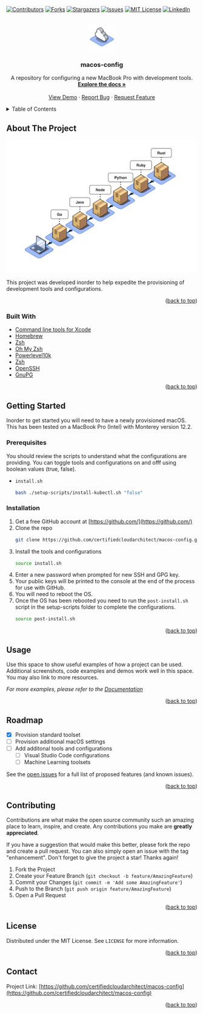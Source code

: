 
<div id="top"></div>
<!--
*** Thanks for checking out the Best-README-Template. If you have a suggestion
*** that would make this better, please fork the repo and create a pull request
*** or simply open an issue with the tag "enhancement".
*** Don't forget to give the project a star!
*** Thanks again! Now go create something AMAZING! :D
-->



<!-- PROJECT SHIELDS -->
<!--
*** I'm using markdown "reference style" links for readability.
*** Reference links are enclosed in brackets [ ] instead of parentheses ( ).
*** See the bottom of this document for the declaration of the reference variables
*** for contributors-url, forks-url, etc. This is an optional, concise syntax you may use.
*** https://www.markdownguide.org/basic-syntax/#reference-style-links
-->
[![Contributors][contributors-shield]][contributors-url]
[![Forks][forks-shield]][forks-url]
[![Stargazers][stars-shield]][stars-url]
[![Issues][issues-shield]][issues-url]
[![MIT License][license-shield]][license-url]
[![LinkedIn][linkedin-shield]][linkedin-url]



<!-- PROJECT LOGO -->
<br />
<div align="center">
  <a href="https://github.com/certifiedcloudarchitect/macos-config">
    <img src="images/logo.png" alt="Logo" width="70" height="70">
  </a>

<h3 align="center">macos-config</h3>

  <p align="center">
    A repository for configuring a new MacBook Pro with development tools.
    <br />
    <a href="https://github.com/certifiedcloudarchitect/macos-config"><strong>Explore the docs »</strong></a>
    <br />
    <br />
    <a href="https://github.com/certifiedcloudarchitect/macos-config">View Demo</a>
    ·
    <a href="https://github.com/certifiedcloudarchitect/macos-config/issues">Report Bug</a>
    ·
    <a href="https://github.com/certifiedcloudarchitect/macos-config/issues">Request Feature</a>
  </p>
</div>



<!-- TABLE OF CONTENTS -->
<details>
  <summary>Table of Contents</summary>
  <ol>
    <li>
      <a href="#about-the-project">About The Project</a>
      <ul>
        <li><a href="#built-with">Built With</a></li>
      </ul>
    </li>
    <li>
      <a href="#getting-started">Getting Started</a>
      <ul>
        <li><a href="#prerequisites">Prerequisites</a></li>
        <li><a href="#installation">Installation</a></li>
      </ul>
    </li>
    <li><a href="#usage">Usage</a></li>
    <li><a href="#roadmap">Roadmap</a></li>
    <li><a href="#contributing">Contributing</a></li>
    <li><a href="#license">License</a></li>
    <li><a href="#contact">Contact</a></li>
    <li><a href="#acknowledgments">Acknowledgments</a></li>
  </ol>
</details>



<!-- ABOUT THE PROJECT -->
## About The Project

<div align="center">
  <a href="https://github.com/certifiedcloudarchitect/macos-config">
    <img src="images/screenshot.png" alt="macos-config" width="525" height="350">
  </a>
</div>

This project was developed inorder to help expedite the provisioning of development tools and configurations.

<p align="right">(<a href="#top">back to top</a>)</p>



### Built With

* [Command line tools for Xcode](https://developer.apple.com/xcode/)
* [Homebrew](https://brew.sh/)
* [Zsh](https://www.zsh.org/)
* [Oh My Zsh](https://ohmyz.sh/)
* [Powerlevel10k](https://github.com/romkatv/powerlevel10k)
* [Zsh](https://www.zsh.org/)
* [OpenSSH](https://www.openssh.com/)
* [GnuPG](https://gnupg.org/)

<p align="right">(<a href="#top">back to top</a>)</p>



<!-- GETTING STARTED -->
## Getting Started

Inorder to get started you will need to have a newly provisioned macOS.  This has been tested on a MacBook Pro (Intel) with Monterey version 12.2. 

### Prerequisites

You should review the scripts to understand what the configurations are providing.  You can toggle tools and configurations on and offf using boolean values (true, false).
* `install.sh`
  ```sh
  bash ./setup-scripts/install-kubectl.sh "false"
  ```

### Installation

1. Get a free GitHub account at [https://github.com/](https://github.com/)
2. Clone the repo
   ```sh
   git clone https://github.com/certifiedcloudarchitect/macos-config.git
   ```
3. Install the tools and configurations
   ```sh
   source install.sh
   ```
4. Enter a new password when prompted for new SSH and GPG key.
5. Your public keys will be printed to the console at the end of the process for use with GitHub.
6. You will need to reboot the OS.
7. Once the OS has been rebooted you need to run  the `post-install.sh` script in the setup-scripts folder to complete the configurations.
   ```sh
   source post-install.sh
   ```


<p align="right">(<a href="#top">back to top</a>)</p>



<!-- USAGE EXAMPLES -->
## Usage

Use this space to show useful examples of how a project can be used. Additional screenshots, code examples and demos work well in this space. You may also link to more resources.

_For more examples, please refer to the [Documentation](https://github.com/certifiedcloudarchitect/macos-config/blob/main/README.md)_

<p align="right">(<a href="#top">back to top</a>)</p>



<!-- ROADMAP -->
## Roadmap

- [X] Provision standard toolset
- [ ] Provision additional macOS settings
- [ ] Add additonal tools and configurations
    - [ ] Visual Studio Code configurations
    - [ ] Machine Learning toolsets

See the [open issues](https://github.com/certifiedcloudarchitect/macos-config/issues) for a full list of proposed features (and known issues).

<p align="right">(<a href="#top">back to top</a>)</p>



<!-- CONTRIBUTING -->
## Contributing

Contributions are what make the open source community such an amazing place to learn, inspire, and create. Any contributions you make are **greatly appreciated**.

If you have a suggestion that would make this better, please fork the repo and create a pull request. You can also simply open an issue with the tag "enhancement".
Don't forget to give the project a star! Thanks again!

1. Fork the Project
2. Create your Feature Branch (`git checkout -b feature/AmazingFeature`)
3. Commit your Changes (`git commit -m 'Add some AmazingFeature'`)
4. Push to the Branch (`git push origin feature/AmazingFeature`)
5. Open a Pull Request

<p align="right">(<a href="#top">back to top</a>)</p>



<!-- LICENSE -->
## License

Distributed under the MIT License. See `LICENSE` for more information.

<p align="right">(<a href="#top">back to top</a>)</p>



<!-- CONTACT -->
## Contact

Project Link: [https://github.com/certifiedcloudarchitect/macos-config](https://github.com/certifiedcloudarchitect/macos-config)

<p align="right">(<a href="#top">back to top</a>)</p>


<!-- MARKDOWN LINKS & IMAGES -->
<!-- https://www.markdownguide.org/basic-syntax/#reference-style-links -->
[contributors-shield]: https://img.shields.io/github/contributors/certifiedcloudarchitect/github-template-repo.svg?style=for-the-badge
[contributors-url]: https://github.com/certifiedcloudarchitect/macos-config/graphs/contributors
[forks-shield]: https://img.shields.io/github/forks/certifiedcloudarchitect/github-template-repo.svg?style=for-the-badge
[forks-url]: https://github.com/certifiedcloudarchitect/macos-config/network/members
[stars-shield]: https://img.shields.io/github/stars/certifiedcloudarchitect/github-template-repo.svg?style=for-the-badge
[stars-url]: https://github.com/certifiedcloudarchitect/macos-config/stargazers
[issues-shield]: https://img.shields.io/github/issues/certifiedcloudarchitect/github-template-repo.svg?style=for-the-badge
[issues-url]: https://github.com/certifiedcloudarchitect/macos-config/issues
[license-shield]: https://img.shields.io/github/license/certifiedcloudarchitect/github-template-repo.svg?style=for-the-badge
[license-url]: https://github.com/certifiedcloudarchitect/macos-config/blob/master/LICENSE.txt
[linkedin-shield]: https://img.shields.io/badge/-LinkedIn-black.svg?style=for-the-badge&logo=linkedin&colorB=555
[linkedin-url]: https://linkedin.com/in/certifiedcloudarchitect
[product-screenshot]: images/screenshot.png